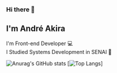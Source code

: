 ### Hi there 👋

## I'm André Akira

I'm Front-end Developer :computer:<br>
I Studied Systems Development in SENAI :book:

![Anurag's GitHub stats](https://github-readme-stats.vercel.app/api?username=DevAndreAkira&line_height=20&count_private=true&show_icons=true&theme=tokyonight)
[![Top Langs](https://github-readme-stats.vercel.app/api/top-langs/?username=DevAndreAkira&langs_count=6&layout=compact&theme=tokyonight)]

<!--
**DevAndreAkira/DevAndreAkira** is a ✨ _special_ ✨ repository because its `README.md` (this file) appears on your GitHub profile.

Here are some ideas to get you started:

- 🔭 I’m currently working on ...
- 🌱 I’m currently learning ...
- 👯 I’m looking to collaborate on ...
- 🤔 I’m looking for help with ...
- 💬 Ask me about ...
- 📫 How to reach me: ...
- 😄 Pronouns: ...
- ⚡ Fun fact: ...
-->
